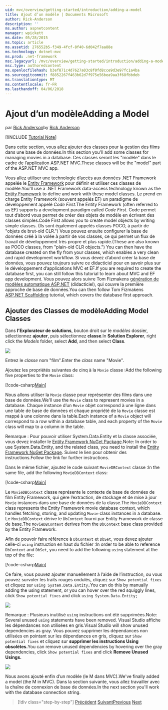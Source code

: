 ```yaml
---
uid: mvc/overview/getting-started/introduction/adding-a-model
title: Ajout d’un modèle | Documents Microsoft
author: Rick-Anderson
description: ''
ms.author: aspnetcontent
manager: wpickett
ms.date: 05/28/2015
ms.topic: article
ms.assetid: 276552b5-f349-4fcf-8f40-6d042f7aa88e
ms.technology: dotnet-mvc
ms.prod: .net-framework
msc.legacyurl: /mvc/overview/getting-started/introduction/adding-a-model
msc.type: authoredcontent
ms.openlocfilehash: b3ef871c4d7627a03c8f0fd8cce9d3e97fc1a4ba
ms.sourcegitcommit: f8852267f463b62d7f975e56bea9aa3f68fbbdeb
ms.translationtype: MT
ms.contentlocale: fr-FR
ms.lasthandoff: 04/06/2018
---
```

<a name="adding-a-model"></a><span data-ttu-id="0cb65-102">Ajout d’un modèle</span><span class="sxs-lookup"><span data-stu-id="0cb65-102">Adding a Model</span></span>
====================
<span data-ttu-id="0cb65-103">par [Rick Anderson](https://github.com/Rick-Anderson)</span><span class="sxs-lookup"><span data-stu-id="0cb65-103">by [Rick Anderson](https://github.com/Rick-Anderson)</span></span>

[!INCLUDE [Tutorial Note](sample/code-location.md)]

<span data-ttu-id="0cb65-104">Dans cette section, vous allez ajouter des classes pour la gestion des films dans une base de données.</span><span class="sxs-lookup"><span data-stu-id="0cb65-104">In this section you'll add some classes for managing movies in a database.</span></span> <span data-ttu-id="0cb65-105">Ces classes seront les &quot;modèle&quot; dans le cadre de l’application ASP.NET MVC.</span><span class="sxs-lookup"><span data-stu-id="0cb65-105">These classes will be the &quot;model&quot; part of the ASP.NET MVC app.</span></span>

<span data-ttu-id="0cb65-106">Vous allez utiliser une technologie d’accès aux données .NET Framework appelée le [Entity Framework](https://docs.microsoft.com/ef/) pour définir et utiliser ces classes de modèle.</span><span class="sxs-lookup"><span data-stu-id="0cb65-106">You'll use a .NET Framework data-access technology known as the [Entity Framework](https://docs.microsoft.com/ef/) to define and work with these model classes.</span></span> <span data-ttu-id="0cb65-107">Le prend en charge Entity Framework (souvent appelés EF) un paradigme de développement appelé *Code First*.</span><span class="sxs-lookup"><span data-stu-id="0cb65-107">The Entity Framework (often referred to as EF) supports a development paradigm called *Code First*.</span></span> <span data-ttu-id="0cb65-108">Code permet tout d’abord vous permet de créer des objets de modèle en écrivant des classes simples.</span><span class="sxs-lookup"><span data-stu-id="0cb65-108">Code First allows you to create model objects by writing simple classes.</span></span> <span data-ttu-id="0cb65-109">(Ils sont également appelés classes POCO, à partir de &quot;objets de brut-old CLR.&quot;) Vous pouvez ensuite configurer la base de données créé à la volée à partir de vos classes, ce qui permet un flux de travail de développement très propre et plus rapide.</span><span class="sxs-lookup"><span data-stu-id="0cb65-109">(These are also known as POCO classes, from &quot;plain-old CLR objects.&quot;) You can then have the database created on the fly from your classes, which enables a very clean and rapid development workflow.</span></span> <span data-ttu-id="0cb65-110">Si vous devez d’abord créer la base de données, vous pouvez toujours suivre ce didacticiel pour en savoir plus sur le développement d’applications MVC et EF.</span><span class="sxs-lookup"><span data-stu-id="0cb65-110">If you are required to create the database first, you can still follow this tutorial to learn about MVC and EF app development.</span></span> <span data-ttu-id="0cb65-111">Vous pouvez alors suivre Tom Fizmakens [génération de modèles automatique ASP.NET](xref:visual-studio/overview/2013/aspnet-scaffolding-overview) (didacticiel), qui couvre la première approche de base de données.</span><span class="sxs-lookup"><span data-stu-id="0cb65-111">You can then follow Tom Fizmakens [ASP.NET Scaffolding](xref:visual-studio/overview/2013/aspnet-scaffolding-overview) tutorial, which covers the database first approach.</span></span>

## <a name="adding-model-classes"></a><span data-ttu-id="0cb65-112">Ajouter des Classes de modèle</span><span class="sxs-lookup"><span data-stu-id="0cb65-112">Adding Model Classes</span></span>

<span data-ttu-id="0cb65-113">Dans **l’Explorateur de solutions**, bouton droit sur le *modèles* dossier, sélectionnez **ajouter**, puis sélectionnez **classe**.</span><span class="sxs-lookup"><span data-stu-id="0cb65-113">In **Solution Explorer**, right click the *Models* folder, select **Add**, and then select **Class**.</span></span>

![](adding-a-model/_static/image1.png)

<span data-ttu-id="0cb65-114">Entrez le *classe* nom &quot;film&quot;.</span><span class="sxs-lookup"><span data-stu-id="0cb65-114">Enter the *class* name &quot;Movie&quot;.</span></span>

<span data-ttu-id="0cb65-115">Ajoutez les propriétés suivantes de cinq à la `Movie` classe :</span><span class="sxs-lookup"><span data-stu-id="0cb65-115">Add the following five properties to the `Movie` class:</span></span>

[!code-csharp[Main](adding-a-model/samples/sample1.cs)]

<span data-ttu-id="0cb65-116">Nous allons utiliser la `Movie` classe pour représenter des films dans une base de données.</span><span class="sxs-lookup"><span data-stu-id="0cb65-116">We'll use the `Movie` class to represent movies in a database.</span></span> <span data-ttu-id="0cb65-117">Chaque instance d’un `Movie` objet correspond à une ligne dans une table de base de données et chaque propriété de la `Movie` classe est mappé à une colonne dans la table.</span><span class="sxs-lookup"><span data-stu-id="0cb65-117">Each instance of a `Movie` object will correspond to a row within a database table, and each property of the `Movie` class will map to a column in the table.</span></span>

<span data-ttu-id="0cb65-118">Remarque : Pour pouvoir utiliser System.Data.Entity et la classe associée, vous devez installer le [Entity Framework NuGet Package](https://www.nuget.org/packages/EntityFramework/).</span><span class="sxs-lookup"><span data-stu-id="0cb65-118">Note: In order to use System.Data.Entity, and the related class, you need to install the [Entity Framework NuGet Package](https://www.nuget.org/packages/EntityFramework/).</span></span> <span data-ttu-id="0cb65-119">Suivez le lien pour obtenir des instructions.</span><span class="sxs-lookup"><span data-stu-id="0cb65-119">Follow the link for further instructions.</span></span>

<span data-ttu-id="0cb65-120">Dans le même fichier, ajoutez le code suivant `MovieDBContext` classe :</span><span class="sxs-lookup"><span data-stu-id="0cb65-120">In the same file, add the following `MovieDBContext` class:</span></span>

[!code-csharp[Main](adding-a-model/samples/sample2.cs?highlight=2,15-18)]

<span data-ttu-id="0cb65-121">Le `MovieDBContext` classe représente le contexte de base de données de film Entity Framework, qui gère l’extraction, de stockage et de mise à jour `Movie` instances dans une base de données de la classe.</span><span class="sxs-lookup"><span data-stu-id="0cb65-121">The `MovieDBContext` class represents the Entity Framework movie database context, which handles fetching, storing, and updating `Movie` class instances in a database.</span></span> <span data-ttu-id="0cb65-122">Le `MovieDBContext` dérive le `DbContext` fourni par Entity Framework de classe de base.</span><span class="sxs-lookup"><span data-stu-id="0cb65-122">The `MovieDBContext` derives from the `DbContext` base class provided by the Entity Framework.</span></span>

<span data-ttu-id="0cb65-123">Afin de pouvoir faire référence à `DbContext` et `DbSet`, vous devez ajouter celle-ci `using` instruction en haut du fichier :</span><span class="sxs-lookup"><span data-stu-id="0cb65-123">In order to be able to reference `DbContext` and `DbSet`, you need to add the following `using` statement at the top of the file:</span></span>

[!code-csharp[Main](adding-a-model/samples/sample3.cs)]

<span data-ttu-id="0cb65-124">Ce faire, vous pouvez ajouter manuellement à l’aide de l’instruction, ou vous pouvez survoler les traits rouges ondulés, cliquez sur `Show potential fixes` et cliquez sur `using System.Data.Entity;`</span><span class="sxs-lookup"><span data-stu-id="0cb65-124">You can do this by manually adding the using statement, or you can hover over the red squiggly lines, click `Show potential fixes` and click `using System.Data.Entity;`</span></span>

![](adding-a-model/_static/image2.png)

<span data-ttu-id="0cb65-125">Remarque : Plusieurs inutilisé `using` instructions ont été supprimées.</span><span class="sxs-lookup"><span data-stu-id="0cb65-125">Note: Several unused `using` statements have been removed.</span></span> <span data-ttu-id="0cb65-126">Visual Studio affiche les dépendances non utilisées en gris.</span><span class="sxs-lookup"><span data-stu-id="0cb65-126">Visual Studio will show unused dependencies as gray.</span></span> <span data-ttu-id="0cb65-127">Vous pouvez supprimer les dépendances non utilisées en pointant sur les dépendances en gris, cliquez sur `Show potential fixes` et cliquez sur **supprimer les instructions Using obsolètes.**</span><span class="sxs-lookup"><span data-stu-id="0cb65-127">You can remove unused dependencies by hovering over the gray dependencies, click `Show potential fixes` and click **Remove Unused Usings.**</span></span>

![](adding-a-model/_static/image3.png)

<span data-ttu-id="0cb65-128">Nous avons ajouté enfin d’un modèle (le M dans MVC).</span><span class="sxs-lookup"><span data-stu-id="0cb65-128">We've finally added a model (the M in MVC).</span></span> <span data-ttu-id="0cb65-129">Dans la section suivante, vous allez travailler avec la chaîne de connexion de base de données.</span><span class="sxs-lookup"><span data-stu-id="0cb65-129">In the next section you'll work with the database connection string.</span></span>

> [!div class="step-by-step"]
> <span data-ttu-id="0cb65-130">[Précédent](adding-a-view.md)
> [Suivant](creating-a-connection-string.md)</span><span class="sxs-lookup"><span data-stu-id="0cb65-130">[Previous](adding-a-view.md)
[Next](creating-a-connection-string.md)</span></span>
